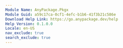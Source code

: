 ```yaml
---
Module Name: AnyPackage.Pkgx
Module Guid: a59c17ca-0cf1-4efc-b1b6-41f3b21c586e
Download Help Link: https://go.anypackage.dev/help
Help Version: 0.1.0.0
Locale: en-US
nav_exclude: true
search_exclude: true
---
```

